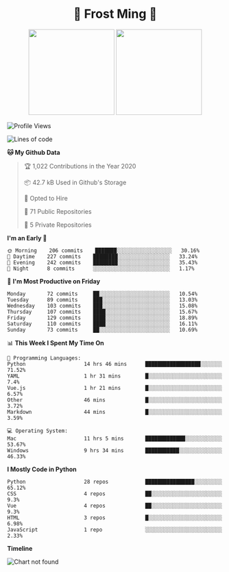 <h1 align="center">🦄 Frost Ming 🐍</h1>

<p align="center">
  <img height="200" src="https://github-readme-stats.vercel.app/api?username=frostming&show_icons=true&theme=dracula&include_all_commits=true" />
  <img height="200" src="https://github-readme-stats.vercel.app/api/top-langs/?username=frostming&theme=dracula&show_icons=true" />
</p>

<!--START_SECTION:waka-->
![Profile Views](http://img.shields.io/badge/Profile%20Views-11-blue)

![Lines of code](https://img.shields.io/badge/From%20Hello%20World%20I%27ve%20Written-11.9%20million%20lines%20of%20code-blue)

**🐱 My Github Data** 

> 🏆 1,022 Contributions in the Year 2020
 > 
> 📦 42.7 kB Used in Github's Storage 
 > 
> 💼 Opted to Hire
 > 
> 📜 71 Public Repositories
 > 
> 🔑 5 Private Repositories 

**I'm an Early 🐤** 

```text
🌞 Morning    206 commits    ███████░░░░░░░░░░░░░░░░░░   30.16% 
🌆 Daytime    227 commits    ████████░░░░░░░░░░░░░░░░░   33.24% 
🌃 Evening    242 commits    ████████░░░░░░░░░░░░░░░░░   35.43% 
🌙 Night      8 commits      ░░░░░░░░░░░░░░░░░░░░░░░░░   1.17%

```
📅 **I'm Most Productive on Friday** 

```text
Monday       72 commits     ██░░░░░░░░░░░░░░░░░░░░░░░   10.54% 
Tuesday      89 commits     ███░░░░░░░░░░░░░░░░░░░░░░   13.03% 
Wednesday    103 commits    ███░░░░░░░░░░░░░░░░░░░░░░   15.08% 
Thursday     107 commits    ████░░░░░░░░░░░░░░░░░░░░░   15.67% 
Friday       129 commits    ████░░░░░░░░░░░░░░░░░░░░░   18.89% 
Saturday     110 commits    ████░░░░░░░░░░░░░░░░░░░░░   16.11% 
Sunday       73 commits     ██░░░░░░░░░░░░░░░░░░░░░░░   10.69%

```


📊 **This Week I Spent My Time On** 

```text
💬 Programming Languages: 
Python                   14 hrs 46 mins      ██████████████████░░░░░░░   71.52% 
YAML                     1 hr 31 mins        █░░░░░░░░░░░░░░░░░░░░░░░░   7.4% 
Vue.js                   1 hr 21 mins        █░░░░░░░░░░░░░░░░░░░░░░░░   6.57% 
Other                    46 mins             █░░░░░░░░░░░░░░░░░░░░░░░░   3.72% 
Markdown                 44 mins             █░░░░░░░░░░░░░░░░░░░░░░░░   3.59%

💻 Operating System: 
Mac                      11 hrs 5 mins       █████████████░░░░░░░░░░░░   53.67% 
Windows                  9 hrs 34 mins       ███████████░░░░░░░░░░░░░░   46.33%

```

**I Mostly Code in Python** 

```text
Python                   28 repos            ████████████████░░░░░░░░░   65.12% 
CSS                      4 repos             ██░░░░░░░░░░░░░░░░░░░░░░░   9.3% 
Vue                      4 repos             ██░░░░░░░░░░░░░░░░░░░░░░░   9.3% 
HTML                     3 repos             █░░░░░░░░░░░░░░░░░░░░░░░░   6.98% 
JavaScript               1 repo              ░░░░░░░░░░░░░░░░░░░░░░░░░   2.33%

```


**Timeline**

![Chart not found](https://github.com/frostming/frostming/blob/master/charts/bar_graph.png) 


<!--END_SECTION:waka-->
